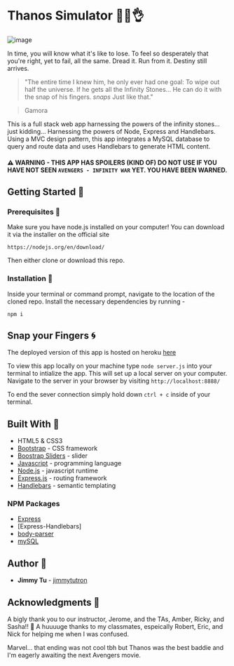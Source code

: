 # Thanos Simulator :imp::sparkles::ok_hand:

![image](https://i.gyazo.com/2d0cb7010b1a01d6fc0d294fffa9680a.jpg)

 In time, you will know what it's like to lose. To feel so desperately that you're right, yet to fail, all the same. Dread it. Run from it. Destiny still arrives.

 > "The entire time I knew him, he only ever had one goal: To wipe out half the universe. If he gets all the Infinity Stones...
> He can do it with the snap of his fingers. *snaps* Just like that."

> Gamora

 This is a full stack web app harnessing the powers of the infinity stones... just kidding... Harnessing the powers of Node, Express and Handlebars. Using a MVC design pattern, this app integrates a MySQL database to query and route data and uses Handlebars to generate HTML content.

#### :warning: WARNING - THIS APP HAS SPOILERS (KIND OF) DO NOT USE IF YOU HAVE NOT SEEN `AVENGERS - INFINITY WAR` YET. YOU HAVE BEEN WARNED.



## Getting Started :floppy_disk:

### Prerequisites :open_file_folder:
Make sure you have node.js installed on your computer! You can download it via the installer on the official site
```
https://nodejs.org/en/download/
```

Then either clone or download this repo.

### Installation :file_folder:
Inside your terminal or command prompt, navigate to the location of the cloned repo. Install the necessary dependencies by running - 
```
npm i
```

## Snap your Fingers :cyclone:

The deployed version of this app is hosted on heroku [here](https://mysterious-harbor-91238.herokuapp.com/)

To view this app locally on your machine type `node server.js` into your terminal to intialize the app. This will set up a local server on your computer. Navigate to the server in your browser by visiting `http://localhost:8888/`

To end the sever connection simply hold down `ctrl + c` inside of your terminal.

## Built With :crescent_moon:
* HTML5 & CSS3
* [Bootstrap](https://getbootstrap.com/) - CSS framework
* [Boostrap Sliders](http://seiyria.com/bootstrap-slider/) - slider
* [Javascript](https://www.javascript.com/) - programming language
* [Node.js](https://nodejs.org/en/) - javascript runtime
* [Express.js](https://expressjs.com/) - routing framework
* [Handlebars]() - semantic templating

### NPM Packages
* [Express](https://www.npmjs.com/package/express)
* [Express-Handlebars]
* [body-parser](https://www.npmjs.com/package/body-parser)
* [mySQL]()

## Author :key:
* **Jimmy Tu** - [jimmytutron](https://github.com/jimmytutron)


## Acknowledgments :pray:
A bigly thank you to our instructor, Jerome, and the TAs, Amber, Ricky, and Sasha!!  :grimacing:
A huuuuge thanks to my classmates, espeically Robert, Eric, and Nick for helping me when I was confused.

Marvel... that ending was not cool tbh but Thanos was the best baddie and I'm eagerly awaiting the next Avengers movie. 